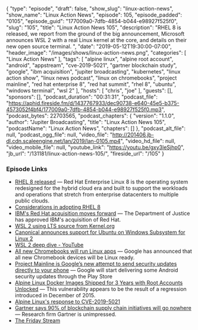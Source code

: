 {
  "type": "episode",
  "draft": false,
  "show_slug": "linux-action-news",
  "show_name": "Linux Action News",
  "episode": 105,
  "episode_padded": "0105",
  "episode_guid": "177009a0-7dfb-4854-b044-e98927f525f0",
  "slug": "105",
  "title": "Linux Action News 105",
  "description": "RHEL 8 is released, we report from the ground of the big announcement, Microsoft announces WSL 2 with a real Linux kernel at the core, and details on their new open source terminal. ",
  "date": "2019-05-12T19:30:00-07:00",
  "header_image": "/images/shows/linux-action-news.png",
  "categories": [
    "Linux Action News"
  ],
  "tags": [
    "alpine linux",
    "alpine root account",
    "android",
    "appstream",
    "cve-2019-5021",
    "gartner blockchain study",
    "google",
    "ibm acquisition",
    "jupiter broadcasting",
    "kubernetes",
    "linux action show",
    "linux news podcast",
    "linux on chromebooks",
    "project mainline",
    "red hat enterprise 8",
    "red hat summit",
    "rhel 8",
    "ubuntu",
    "windows terminal",
    "wsl 2"
  ],
  "hosts": [
    "chris",
    "joe"
  ],
  "guests": [],
  "sponsors": [],
  "podcast_duration": "00:31:31",
  "podcast_file": "https://aphid.fireside.fm/d/1437767933/dec90738-e640-45e5-b375-4573052f4bf4/177009a0-7dfb-4854-b044-e98927f525f0.mp3",
  "podcast_bytes": 22703565,
  "podcast_chapters": {
    "version": "1.1.0",
    "author": "Jupiter Broadcasting",
    "title": "Linux Action News 105",
    "podcastName": "Linux Action News",
    "chapters": []
  },
  "podcast_alt_file": null,
  "podcast_ogg_file": null,
  "video_file": "http://201406.jb-dl.cdn.scaleengine.net/lan/2019/lan-0105.mp4",
  "video_hd_file": null,
  "video_mobile_file": null,
  "youtube_link": "https://youtu.be/gxy3leSjhp0",
  "jb_url": "/131181/linux-action-news-105/",
  "fireside_url": "/105"
}


### Episode Links

  * [RHEL 8 released](https://www.redhat.com/en/about/press-releases/red-hat-enterprise-linux-8-every-enterprise-every-cloud-every-workload "RHEL 8 released") — Red Hat Enterprise Linux 8 is the operating system redesigned for the hybrid cloud era and built to support the workloads and operations that stretch from enterprise datacenters to multiple public clouds. 
  * [Considerations in adopting RHEL 8](https://access.redhat.com/documentation/en-us/red_hat_enterprise_linux/8/html-single/considerations_in_adopting_rhel_8/index "Considerations in adopting RHEL 8")
  * [IBM's Red Hat acquisition moves forward](https://www.zdnet.com/article/ibms-red-hat-acquisition-moves-forward/ "IBM's Red Hat acquisition moves forward") — The Department of Justice has approved IBM's acquisition of Red Hat.
  * [WSL 2 using LTS source from Kernel.org](https://devblogs.microsoft.com/commandline/shipping-a-linux-kernel-with-windows/ "WSL 2 using LTS source from Kernel.org")
  * [Canonical announces support for Ubuntu on Windows Subsystem for Linux 2](https://blog.ubuntu.com/2019/05/06/canonical-announces-support-for-ubuntu-on-windows-subsystem-for-linux-2 "Canonical announces support for Ubuntu on Windows Subsystem for Linux 2")
  * [WSL 2 deep dive - YouTube](https://www.youtube.com/watch?v=lwhMThePdIo "WSL 2 deep dive - YouTube")
  * [All new Chromebooks will run Linux apps](https://www.zdnet.com/article/all-chromebooks-will-also-be-linux-laptops-going-forward/ "All new Chromebooks will run Linux apps") — Google has announced that all new Chromebook devices will be Linux ready.
  * [Project Mainline is Google’s new attempt to send security updates directly to your phone](https://www.theverge.com/2019/5/7/18531350/google-android-q-project-mainline-security-updates-play-store-io-2019 "Project Mainline is Google’s new attempt to send security updates directly to your phone") — Google will start delivering some Android security updates through the Play Store
  * [Alpine Linux Docker Images Shipped for 3 Years with Root Accounts Unlocked](https://threatpost.com/alpine-linux-docker-images-unlocked/144542/ "Alpine Linux Docker Images Shipped for 3 Years with Root Accounts Unlocked") — This vulnerability appears to be the result of a regression introduced in December of 2015.
  * [Alpine Linux's response to CVE-2019-5021](https://alpinelinux.org/posts/Docker-image-vulnerability-CVE-2019-5021.html "Alpine Linux's response to CVE-2019-5021")
  * [Gartner says 90% of blockchain supply chain initiatives will go nowhere](https://www.itwire.com/business-it-news/business-intelligence/gartner-says-90-of-blockchain-supply-chain-initiatives-will-go-nowhere.html "Gartner says 90% of blockchain supply chain initiatives will go nowhere") — Research firm Gartner is unimpressed.
  * [The Friday Stream](https://fridaystream.com/ "The Friday Stream")


